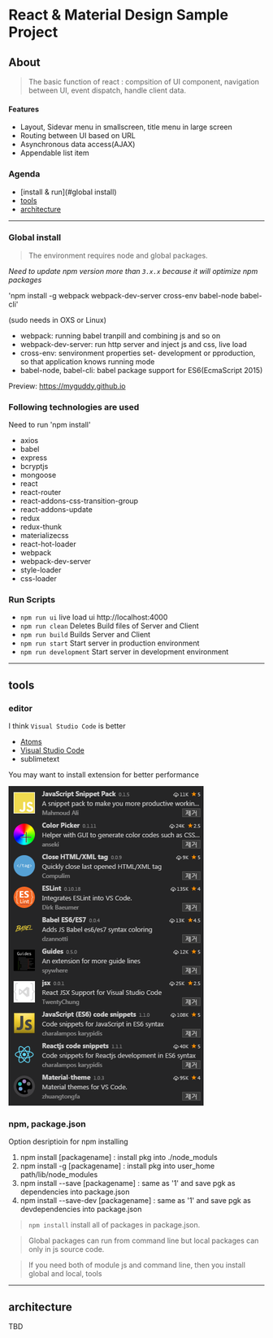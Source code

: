 # React & Material Design Sample Project

## About
>The basic function of react : compsition of UI component, navigation between UI, event dispatch, handle client data.

#### Features
- Layout, Sidevar menu in smallscreen, title menu in large screen
- Routing between UI based on URL 
- Asynchronous data access(AJAX)
- Appendable list item

### **Agenda**
- [install & run](#global install)
- [tools](#tools)
- [architecture](#architecture)

----

### Global install
> The environment requires node and global packages.

_*Need to update npm version more than `3.x.x`*_
_*because it will optimize npm packages*_

'npm install -g webpack webpack-dev-server cross-env babel-node babel-cli'

(sudo needs in OXS or Linux)
- webpack: running babel tranpill and combining js and so on
- webpack-dev-server: run http server and inject js and css, live load 
- cross-env: senvironment properties set- development or pproduction, so that application knows running mode
- babel-node, babel-cli: babel package support for ES6(EcmaScript 2015)

Preview: https://myguddy.github.io

### Following technologies are used
Need to run 'npm install'
- axios
- babel
- express
- bcryptjs
- mongoose
- react
- react-router
- react-addons-css-transition-group
- react-addons-update
- redux
- redux-thunk
- materializecss
- react-hot-loader
- webpack
- webpack-dev-server
- style-loader
- css-loader

### Run Scripts

- `npm run ui` live load ui http://localhost:4000
- `npm run clean` Deletes Build files of Server and Client
- `npm run build` Builds Server and Client
- `npm run start` Start server in production environment
- `npm run development` Start server in development environment

-----

## tools

### editor
I think `Visual Studio Code` is better
- [Atoms](https://atom.io/)
- [Visual Studio Code](https://code.visualstudio.com/?utm_expid=101350005-28.R1T8FshdTBWEfZjY0s7XKQ.0&utm_referrer=https%3A%2F%2Fwww.google.co.kr%2F)
- sublimetext

You may want to install extension for better performance

![Extension](/doc/vsc_extension.png)


### npm, package.json

Option desriptioin for npm installing

1. npm install [packagename] : install pkg into ./node_moduls
2. npm install -g [packagename] : install pkg into user_home path/lib/node_modules
3. npm install --save [packagename] : same as '1' and save pgk as dependencies into package.json
4. npm install --save-dev [packagename] : same as '1' and save pgk as devdependencies into package.json

> `npm install` install all of packages in package.json.

> Global packages can run from command line but local packages can only in js source code.

> If you need both of module js and command line, then you install global and local, tools

----

## architecture

TBD